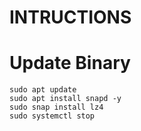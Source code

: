 # INTRUCTIONS

# Update Binary
```
sudo apt update 
sudo apt install snapd -y 
sudo snap install lz4 
sudo systemctl stop
```

